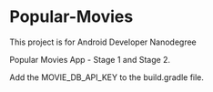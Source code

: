 # Popular-Movies

This project is for Android Developer Nanodegree

Popular Movies App - Stage 1 and Stage 2.

Add the MOVIE_DB_API_KEY to the build.gradle file.
